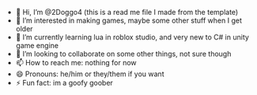 - 👋 Hi, I’m @2Doggo4 (this is a read me file I made from the template)
- 👀 I’m interested in making games, maybe some other stuff when I get older
- 🌱 I’m currently learning lua in roblox studio, and very new to C# in unity game engine
- 💞️ I’m looking to collaborate on some other things, not sure though
- 📫 How to reach me: nothing for now
- 😄 Pronouns: he/him or they/them if you want
- ⚡ Fun fact: im a goofy goober

<!---
2Doggo4/2Doggo4 is a ✨ special ✨ repository because its `README.md` (this file) appears on your GitHub profile.
You can click the Preview link to take a look at your changes.
--->
